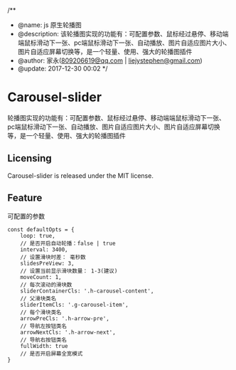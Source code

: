 /**
 * @name: js 原生轮播图
 * @description: 该轮播图实现的功能有：可配置参数、鼠标经过悬停、移动端端鼠标滑动下一张、pc端鼠标滑动下一张、自动播放、图片自适应图片大小、图片自适应屏幕切换等，是一个轻量、使用、强大的轮播图插件
 * @author: 家永(809206619@qq.com | liejystephen@gmail.com)
 * @update: 2017-12-30 00:02
 */

 # Carousel-slider

 轮播图实现的功能有：可配置参数、鼠标经过悬停、移动端端鼠标滑动下一张、pc端鼠标滑动下一张、自动播放、图片自适应图片大小、图片自适应屏幕切换等，是一个轻量、使用、强大的轮播图插件

 ## Licensing
Carousel-slider is released under the MIT license.

## Feature
可配置的参数

	const defaultOpts = {
	    loop: true,
	    // 是否开启自动轮播：false | true
	    interval: 3400,
	    // 设置滑块时差： 毫秒数
	    slidesPreView: 3,
	    // 设置当前显示滑块数量： 1-3(建议)
	    moveCount: 1,
	    // 每次滚动的滑块数
	    sliderContainerCls: '.h-carousel-content',
	    // 父滑块类名
	    sliderItemCls: '.g-carousel-item',
	    // 每个滑块类名
	    arrowPreCls: '.h-arrow-pre',
	    // 导航左按钮类名
	    arrowNextCls: '.h-arrow-next',
	    // 导航右按钮类名
	    fullWidth: true
	    // 是否开启屏幕全宽模式
	}
